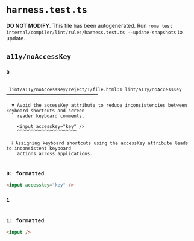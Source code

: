 # `harness.test.ts`

**DO NOT MODIFY**. This file has been autogenerated. Run `rome test internal/compiler/lint/rules/harness.test.ts --update-snapshots` to update.

## `a11y/noAccessKey`

### `0`

```

 lint/a11y/noAccessKey/reject/1/file.html:1 lint/a11y/noAccessKey ━━━━━━━━━━━━━━━━━━━━━━━━━━━━━━━━━━

  ✖ Avoid the accessKey attribute to reduce inconsistencies between keyboard shortcuts and screen
    reader keyboard comments.

    <input accesskey="key" />
    ^^^^^^^^^^^^^^^^^^^^^^

  ℹ Assigning keyboard shortcuts using the accessKey attribute leads to inconsistent keyboard
    actions across applications.


```

### `0: formatted`

```html
<input accesskey="key" />

```

### `1`

```

```

### `1: formatted`

```html
<input />

```
